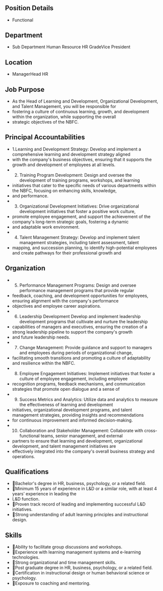 # 

## Position Details

* Functional

## Department

* Sub Department Human Resource HR GradeVice President

## Location

* ManagerHead HR

## Job Purpose

* As the Head of Learning and Development, Organizational Development, and Talent Management, you will be responsible for
* fostering a culture of continuous learning, growth, and development within the organization, while supporting the overall
* strategic objectives of the NBFC.

## Principal Accountabilities

* 1.Learning and Development Strategy: Develop and implement a comprehensive learning and development strategy aligned
* with the company's business objectives, ensuring that it supports the growth and development of employees at all levels.
* 2. Training Program Development: Design and oversee the development of training programs, workshops, and learning
* initiatives that cater to the specific needs of various departments within the NBFC, focusing on enhancing skills, knowledge,
* and performance.
* 3. Organizational Development Initiatives: Drive organizational development initiatives that foster a positive work culture,
* promote employee engagement, and support the achievement of the company's long-term strategic goals, fostering a dynamic
* and adaptable work environment.
* 4. Talent Management Strategy: Develop and implement talent management strategies, including talent assessment, talent
* mapping, and succession planning, to identify high-potential employees and create pathways for their professional growth and

## Organization

* 5. Performance Management Programs: Design and oversee performance management programs that provide regular
* feedback, coaching, and development opportunities for employees, ensuring alignment with the company's performance
* objectives and employee career aspirations.
* 6. Leadership Development Develop and implement leadership development programs that cultivate and nurture the leadership
* capabilities of managers and executives, ensuring the creation of a strong leadership pipeline to support the company's growth
* and future leadership needs.
* 7. Change Management: Provide guidance and support to managers and employees during periods of organizational change,
* facilitating smooth transitions and promoting a culture of adaptability and resilience within the NBFC.
* 8. Employee Engagement Initiatives: Implement initiatives that foster a culture of employee engagement, including employee
* recognition programs, feedback mechanisms, and communication strategies that promote open dialogue and a sense of
* 9. Success Metrics and Analytics: Utilize data and analytics to measure the effectiveness of learning and development
* initiatives, organizational development programs, and talent management strategies, providing insights and recommendations
* for continuous improvement and informed decision-making.
* 10. Collaboration and Stakeholder Management: Collaborate with cross-functional teams, senior management, and external
* partners to ensure that learning and development, organizational development, and talent management initiatives are
* effectively integrated into the company's overall business strategy and operations.

## Qualifications

* Bachelor's degree in HR, business, psychology, or a related field.
* Minimum 15 years of experience in L&D or a similar role, with at least 4 years’ experience in leading the
* L&D function.
* Proven track record of leading and implementing successful L&D initiatives.
* Strong understanding of adult learning principles and instructional design.

## Skills

* Ability to facilitate group discussions and workshops.
* Experience with learning management systems and e-learning technologies.
* Strong organizational and time management skills.
* Post graduate degree in HR, business, psychology, or a related field.
* Certification in instructional design or human behavioral science or psychology.
* Exposure to coaching and mentoring.
